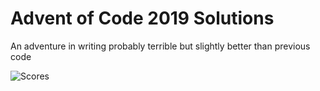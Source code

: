 # Advent of Code 2019 Solutions
An adventure in writing probably terrible but slightly better than previous code

![Scores](https://cdn.discordapp.com/attachments/476626281081995265/653131440392896542/unknown.png)
